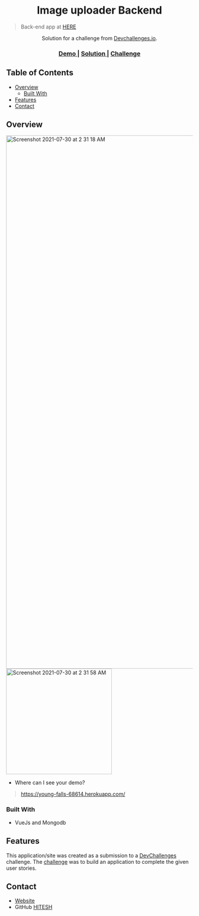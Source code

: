 <!-- Please update value in the {}  -->

<h1 align="center">Image uploader Backend</h1>

> Back-end app at [HERE](https://github.com/hitesh-coder/Image-uploader-backend)

<div align="center">
   Solution for a challenge from  <a href="http://devchallenges.io" target="_blank">Devchallenges.io</a>.
</div>

<div align="center">
  <h3>
    <a href="https://young-falls-68614.herokuapp.com/">
      Demo
    </a>
    <span> | </span>
    <a href="https://young-falls-68614.herokuapp.com/">
      Solution
    </a>
    <span> | </span>
    <a href="https://devchallenges.io/challenges/Jymh2b2FyebRTUljkNcb">
      Challenge
    </a>
  </h3>
</div>

<!-- TABLE OF CONTENTS -->

## Table of Contents

- [Overview](#overview)
  - [Built With](#built-with)
- [Features](#features)
- [Contact](#contact)

<!-- OVERVIEW -->

## Overview

<img width="1440" alt="Screenshot 2021-07-30 at 2 31 18 AM" src="https://user-images.githubusercontent.com/58116679/127565390-8cd0843e-4f0c-4bb0-87e9-be2761b9ccbd.png">

<img width="285" alt="Screenshot 2021-07-30 at 2 31 58 AM" src="https://user-images.githubusercontent.com/58116679/127565401-e224037b-dc8f-4864-b9e4-a915e4a1a84c.png">

<!-- Introduce your projects by taking a screenshot or a gif. Try to tell visitors a story about your project by answering: -->

- Where can I see your demo?
> https://young-falls-68614.herokuapp.com/

### Built With

<!-- This section should list any major frameworks that you built your project using. Here are a few examples.-->

- VueJs and Mongodb

## Features

<!-- List the features of your application or follow the template. Don't share the figma file here :) -->

This application/site was created as a submission to a [DevChallenges](https://devchallenges.io/challenges) challenge. The [challenge](https://devchallenges.io/challenges/Jymh2b2FyebRTUljkNcb) was to build an application to complete the given user stories.

## Contact

- [Website](https://young-falls-68614.herokuapp.com/)
- GitHub [HITESH](https://github.com/hitesh-coder)
